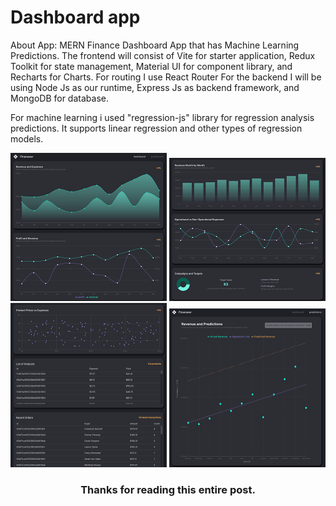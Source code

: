 # Dashboard app
About App:
MERN Finance Dashboard App that has Machine Learning Predictions. The frontend will consist of Vite for starter application, Redux Toolkit for state management, Material UI for component library, and Recharts for Charts. For routing I use React Router
For the backend I will be using Node Js as our runtime, Express Js as backend framework, and MongoDB for database. 

For machine learning i used "regression-js" library for regression analysis predictions. It supports linear regression and other types of regression models.

<img src="https://github.com/DmitriyAngve/Dashboard/blob/master/Dashboard-1.png" width="250">
<img src="https://github.com/DmitriyAngve/Dashboard/blob/master/Dashboard-2.png" width="250">
<img src="https://github.com/DmitriyAngve/Dashboard/blob/master/Dashboard-3.png" width="250">
<img src="https://github.com/DmitriyAngve/Dashboard/blob/master/Dashboard-4.png" width="250">
<h3 align="center">Thanks for reading this entire post.</h3>

